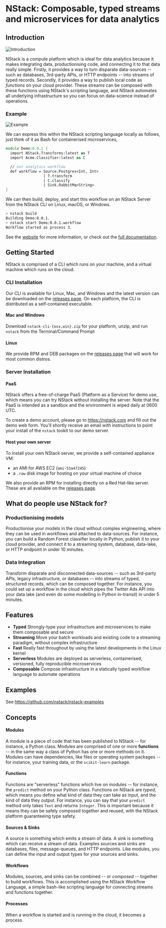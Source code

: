 # NStack: Composable, typed streams and microservices for data analytics

## Introduction

![Introduction](https://cdn.rawgit.com/nstack/nstack/ebe779d9f560ba618b7804bbdceaa589801ea2ff/images/readme-flowchart-intro.svg)

NStack is a compute platform which is ideal for data analytics because it makes integrating data, productionising code, and connecting it to that data really simple. Firstly, it provides a way to turn disparate data-sources -- such as databases, 3rd-party APIs, or HTTP endpoints -- into streams of typed records. Secondly, it provides a way to publish local code as *functions* on your cloud provider. These streams can be composed with these functions using NStack's scripting language, and NStack automates all underlying infrastructure so you can focus on data-science instead of operations.


### Example

![Example](https://cdn.rawgit.com/nstack/nstack/ebe779d9f560ba618b7804bbdceaa589801ea2ff/images/readme-flowchart-example.svg)

We can express this within the NStack scripting language locally as follows, just think of it as Bash for containerised microservices,

```fsharp
module Demo:0.0.1 {
  import NStack.Transforms:latest as T
  import Acme.Classifier:latest as C

  // our analytics workflow
  def workflow = Source.Postgres<Int, Int> 
                 | T.transform
                 | C.classify
                 | Sink.RabbitMq<String>
}
```

We can then build, deploy, and start this workflow on an NStack Server from the NStack CLI on Linux, macOS, or Windows.

```bash
> nstack build
Building Demo:0.0.1.
> nstack start Demo:0.0.1.workflow
Workflow started as process 3.
```


<!-- NStack is platform-agnostic, which means it can run anywhere. -->

See the [website](https://nstack.com) for more information, or check out the [full documentation](https://docs.nstack.com).


## Getting Started

NStack is comprised of a CLI which runs on your machine, and a virtual machine which runs on the cloud.

### CLI Installation

Our CLI is available for Linux, Mac, and Windows and the latest version can be downloaded on the [releases page](https://github.com/nstack/nstack/releases). On each platform, the CLI is distributed as a self-contained executable.

#### Mac and Windows

Download `nstack-cli-{osx,win}.zip` for your platform, unzip, and run `nstack` from the Terminal/Command Prompt

#### Linux

We provide RPM and DEB packages on the [releases page](https://github.com/nstack/nstack/releases) that will work for most common distros. 

<!--
We also have `yum` and `apt` repositories for Redhat and Debian- derived OSs that are updated on each release.

##### RedHat / Fedora / OpenSuse RPMs

A YUM/DNF repo for RedHat-based distros is located at http://distrepos.nstack.com/redhat - it includes both the `nstack-cli` and `nstack-server` packages,

```bash
sudo wget -O /etc/yum.repos.d/nstack.repo http://distrepos.nstack.com/redhat/nstack.repo
sudo dnf install nstack-cli
```

##### Ubuntu / Debian / Mint Debs

An Apt repo for Debian-based distros is located at http://distrepos.nstack.com/debian - it currently includes the `nstack-cli` package,

```bash
sudo wget -O /etc/sources.list.d/nstack.list http://distrepos.nstack.com/debian/nstack.list
sudo apt-get update
sudo apt-get install nstack-cli
```
-->

### Server Installation

#### PaaS

NStack offers a free-of-charge PaaS (Platform as a Service) for demo use, which means you can try NStack without installing the server. Note that the PaaS is intended as a sandbox and the environment is wiped daily at 0600 UTC.

To create a demo account, please go to https://nstack.com and fill out the demo web form. You'll shortly receive an email with instructions to point your install of the `nstack` tookit to our demo server.

#### Host your own server

To install your own NStack server, we provide a self-contained appliance VM:
- an AMI for AWS EC2 (`ami-53a47245`)
- a `.raw` disk image for hosting on your virtual machine of choice

We also provide an RPM for installing directly on a Red Hat-like server. These are all available on the [releases page](https://github.com/nstack/nstack/releases).

<!--
We also provide an RPM and an associated Yum repository for installing directly on a Red Hat-like server

```bash
sudo wget -O /etc/yum.repos.d/nstack.repo http://distrepos.nstack.com/redhat/nstack.repo
sudo dnf install nstack-server
```
-->

## What do people use NStack for?

### Productionising models
Productionise your models in the cloud without complex engineering, where they can be used in workflows and attached to data-sources. For instance, you can build a Random Forest classifier locally in Python, publish it to your cloud provider, and connect it to a streaming system, database, data-lake, or HTTP endpoint in under 10 minutes.

### Data Integration
Transform disparate and disconnected data-sources -- such as 3rd-party APIs, legacy infrastructure, or databases -- into streams of typed, structured records, which can be composed together. For instance, you could set up a workflow in the cloud which pipes the Twitter Ads API into your data lake (and even do some modelling in Python in-transit) in under 5 minutes.

## Features
- **Typed** Strongly-type your infrastructure and microservices to make them composable and secure
- **Streaming** Move your batch workloads and existing code to a streaming paradigm, without complex infrastructure
- **Fast** Really fast throughout by using the latest developments in the Linux kernel
- **Serverless** Modules are deployed as serverless, containerised, versioned, fully reproducible microservices 
- **Composable** Compose infrastructure in a statically typed workflow language to automate operations

## Examples

See https://github.com/nstack/nstack-examples

## Concepts

#### Modules

A module is a piece of code that has been published to NStack -- for instance, a Python class. Modules are comprised of one or more **functions** -- in the same way a class of Python has one or more methods on it. Modules can have dependencies, like files or operating system packages -- for instance, your training data, or the ``scikit-learn`` package.

#### Functions

Functions are "serverless" functions which live on modules -- for instance, the `predict` method on your Python class. Functions on NStack are _typed_, which means you define what kind of data they can take as input, and the kind of data they output. For instance, you can say that your `predict` method only takes `Text` and returns `Integer`. This is important because it means they can be safely composed together and reused, with the NStack platform guaranteeing type safety.

#### Sources & Sinks

A source is something which emits a stream of data. A sink is something which can receive a stream of data. Examples  sources and sinks are databases, files, message-queues, and HTTP endpoints. Like modules, you can define the input and output types for your sources and sinks. 

#### Workflows

Modules, sources, and sinks can be combined -- or _composed_ -- together to build workflows. This is accomplished using the NStack Workflow Language, a simple bash-like scripting language for connecting streams and functions together.

#### Processes

When a workflow is started and is running in the cloud, it becomes a process.
